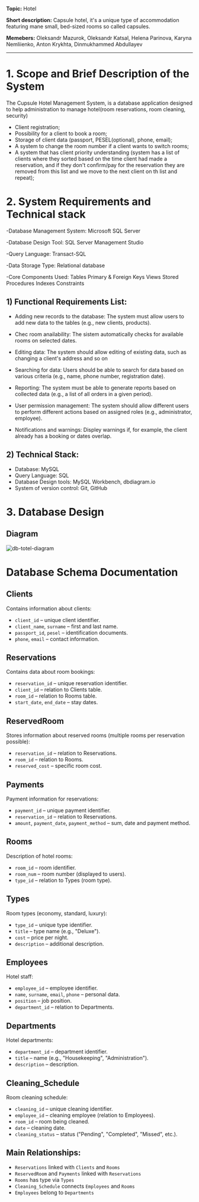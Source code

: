 **Topic:** Hotel

**Short description:** Capsule hotel, it's a unique type of accommodation featuring mane small, bed-sized rooms so called capsules.

**Memebers:** Oleksandr Mazurok, Oleksandr Katsal, Helena Parinova, Karyna Nemliienko, Anton Krykhta, Dinmukhammed Abdullayev 

---

# 1. Scope and Brief Description of the System

The Cupsule Hotel Management System, is a database application designed to help administration to manage hotel(room reservations, room cleaning, security) 

- Client registration;
- Possibility for a client to book a room;
- Storage of client data (passport, PESEL(optional), phone, email);
- A system to change the room number if a client wants to switch rooms;
- A system that has client priority understanding (system has a list of clients where they sorted based on the time client had made a reservation, and if they don't confirm/pay for the reservation they are removed from this list and we move to the next client on th list and repeat);

# 2. System Requirements and Technical stack
-Database Management System:
Microsoft SQL Server

-Database Design Tool:
SQL Server Management Studio 

-Query Language:
Transact-SQL

-Data Storage Type:
Relational database

-Core Components Used:
Tables
Primary & Foreign Keys
Views 
Stored Procedures 
Indexes 
Constraints 


## 1) Functional Requirements List:

- Adding new records to the database: 
The system must allow users to add new data to the tables (e.g., new clients, products).

- Chec room anailability:
The sistem automatically checks for available rooms on selected dates.

- Editing data: 
The system should allow editing of existing data, such as changing a client's address and so on

- Searching for data: 
Users should be able to search for data based on various criteria (e.g., name, phone number, registration date).

- Reporting: 
The system must be able to generate reports based on collected data (e.g., a list of all orders in a given period).

- User permission management: 
The system should allow different users to perform different actions based on assigned roles (e.g., administrator, employee).

- Notifications and warnings:
Displey warnings if, for example, the client already has a booking or dates overlap.

## 2) Technical Stack:

- Database: MySQL
- Query Language: SQL
- Database Design tools: MySQL Workbench, dbdiagram.io
- System of version control: Git, GitHub 

# 3. Database Design

## Diagram

![db-totel-diagram](https://github.com/user-attachments/assets/1f580f38-2542-4136-87ae-1b7590bf3f02)

# Database Schema Documentation

## Clients
Contains information about clients:
- `client_id` – unique client identifier.
- `client_name`, `surname` – first and last name.
- `passport_id`, `pesel` – identification documents.
- `phone`, `email` – contact information.

## Reservations
Contains data about room bookings:
- `reservation_id` – unique reservation identifier.
- `client_id` – relation to Clients table.
- `room_id` – relation to Rooms table.
- `start_date`, `end_date` – stay dates.

## ReservedRoom
Stores information about reserved rooms (multiple rooms per reservation possible):
- `reservation_id` – relation to Reservations.
- `room_id` – relation to Rooms.
- `reserved_cost` – specific room cost.

## Payments
Payment information for reservations:
- `payment_id` – unique payment identifier.
- `reservation_id` – relation to Reservations.
- `amount`, `payment_date`, `payment_method` – sum, date and payment method.

## Rooms
Description of hotel rooms:
- `room_id` – room identifier.
- `room_num` – room number (displayed to users).
- `type_id` – relation to Types (room type).

## Types
Room types (economy, standard, luxury):
- `type_id` – unique type identifier.
- `title` – type name (e.g., "Deluxe").
- `cost` – price per night.
- `description` – additional description.

## Employees
Hotel staff:
- `employee_id` – employee identifier.
- `name`, `surname`, `email`, `phone` – personal data.
- `position` – job position.
- `department_id` – relation to Departments.

## Departments
Hotel departments:
- `department_id` – department identifier.
- `title` – name (e.g., "Housekeeping", "Administration").
- `description` – description.

## Cleaning_Schedule
Room cleaning schedule:
- `cleaning_id` – unique cleaning identifier.
- `employee_id` – cleaning employee (relation to Employees).
- `room_id` – room being cleaned.
- `date` – cleaning date.
- `cleaning_status` – status ("Pending", "Completed", "Missed", etc.).

## Main Relationships:
- `Reservations` linked with `Clients` and `Rooms`
- `ReservedRoom` and `Payments` linked with `Reservations`
- `Rooms` has type via `Types`
- `Cleaning_Schedule` connects `Employees` and `Rooms`
- `Employees` belong to `Departments`
